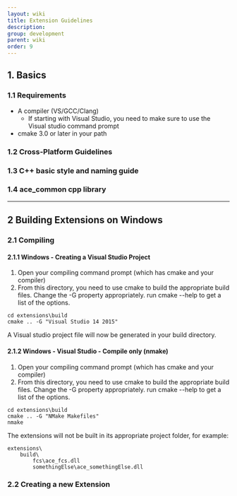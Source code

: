 ```yaml
---
layout: wiki
title: Extension Guidelines
description: 
group: development
parent: wiki
order: 9
---
```


## 1. Basics

### 1.1 Requirements

- A compiler (VS/GCC/Clang) 
    - If starting with Visual Studio, you need to make sure to use the Visual studio command prompt
- cmake 3.0 or later in your path

### 1.2 Cross-Platform Guidelines

### 1.3 C++ basic style and naming guide

### 1.4 ace_common cpp library

---

## 2 Building Extensions on Windows

###  2.1 Compiling 

####  2.1.1 Windows - Creating a Visual Studio Project
1. Open your compiling command prompt (which has cmake and your compiler)
2. From this directory, you need to use cmake to build the appropriate build files. Change the -G property appropriately. run cmake --help to get a list of the options.

```
cd extensions\build
cmake .. -G "Visual Studio 14 2015"
```

A Visual studio project file will now be generated in your build directory.

#### 2.1.2 Windows - Visual Studio - Compile only (nmake)
1. Open your compiling command prompt (which has cmake and your compiler)
2. From this directory, you need to use cmake to build the appropriate build files. Change the -G property appropriately. run cmake --help to get a list of the options.

```
cd extensions\build
cmake .. -G "NMake Makefiles"
nmake
```

The extensions will not be built in its appropriate project folder, for example:

```
extensions\
    build\
        fcs\ace_fcs.dll
        somethingElse\ace_somethingElse.dll
```

### 2.2 Creating a new Extension
